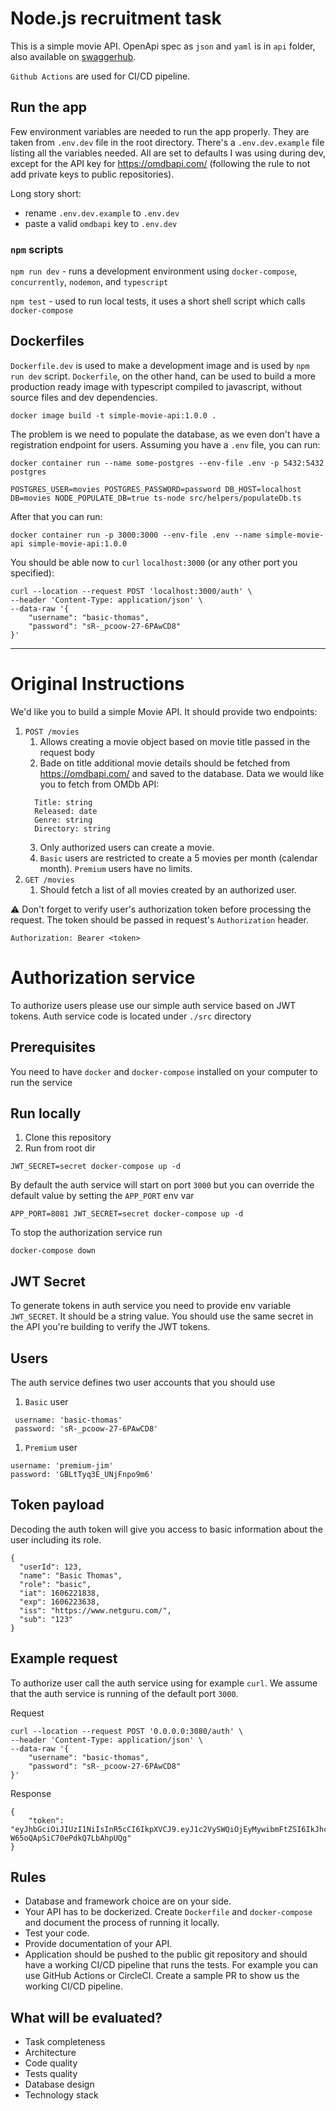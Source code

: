 # Node.js recruitment task

This is a simple movie API. OpenApi spec as `json` and `yaml` is in `api` folder, also available on [swaggerhub](https://app.swaggerhub.com/apis-docs/sebaban/movies/1.0.0-oas3).

`Github Actions` are used for CI/CD pipeline.

## Run the app

Few environment variables are needed to run the app properly. 
They are taken from `.env.dev` file in the root directory. There's a `.env.dev.example` file listing all the variables needed. All are set to defaults I was using during dev, except for the API key for https://omdbapi.com/ (following the rule to not add private keys to public repositories).

Long story short: 
- rename `.env.dev.example` to `.env.dev`
- paste a valid `omdbapi` key to  `.env.dev`

### `npm` scripts

`npm run dev` - runs a development environment using `docker-compose`, `concurrently`, `nodemon`, and `typescript`

`npm test` - used to run local tests, it uses a short shell script which calls `docker-compose`

## Dockerfiles

`Dockerfile.dev` is used to make a development image and is used by `npm run dev` script. `Dockerfile`, on the other hand, can be used to build a more production ready image with typescript compiled to javascript, without source files and dev dependencies. 
```
docker image build -t simple-movie-api:1.0.0 .
```
The problem is we need to populate the database, as we even don't have a registration endpoint for users. Assuming you have a `.env` file, you can run:

```
docker container run --name some-postgres --env-file .env -p 5432:5432 postgres
```

```
POSTGRES_USER=movies POSTGRES_PASSWORD=password DB_HOST=localhost DB=movies NODE_POPULATE_DB=true ts-node src/helpers/populateDb.ts
```
After that you can run:

```
docker container run -p 3000:3000 --env-file .env --name simple-movie-api simple-movie-api:1.0.0
```

You should be able now to `curl` `localhost:3000` (or any other port you specified):

```
curl --location --request POST 'localhost:3000/auth' \
--header 'Content-Type: application/json' \
--data-raw '{
    "username": "basic-thomas",
    "password": "sR-_pcoow-27-6PAwCD8"
}'
```

---

# Original Instructions

We'd like you to build a simple Movie API. It should provide two endpoints:

1. `POST /movies`
   1. Allows creating a movie object based on movie title passed in the request body
   2. Bade on title additional movie details should be fetched from
      https://omdbapi.com/ and saved to the database. Data we would like you to
      fetch from OMDb API:
   ```
     Title: string
     Released: date
     Genre: string
     Directory: string
   ```
   3. Only authorized users can create a movie.
   4. `Basic` users are restricted to create a 5 movies per month (calendar
      month). `Premium` users have no limits.
1. `GET /movies`
   1. Should fetch a list of all movies created by an authorized user.

⚠️ Don't forget to verify user's authorization token before processing the
request. The token should be passed in request's `Authorization` header.

```
Authorization: Bearer <token>
```

# Authorization service

To authorize users please use our simple auth service based on JWT tokens.
Auth service code is located under `./src` directory

## Prerequisites

You need to have `docker` and `docker-compose` installed on your computer to run the service

## Run locally

1. Clone this repository
1. Run from root dir

```
JWT_SECRET=secret docker-compose up -d
```

By default the auth service will start on port `3000` but you can override
the default value by setting the `APP_PORT` env var

```
APP_PORT=8081 JWT_SECRET=secret docker-compose up -d
```

To stop the authorization service run

```
docker-compose down
```

## JWT Secret

To generate tokens in auth service you need to provide env variable
`JWT_SECRET`. It should be a string value. You should use the same secret in
the API you're building to verify the JWT tokens.

## Users

The auth service defines two user accounts that you should use

1. `Basic` user

```
 username: 'basic-thomas'
 password: 'sR-_pcoow-27-6PAwCD8'
```

1. `Premium` user

```
username: 'premium-jim'
password: 'GBLtTyq3E_UNjFnpo9m6'
```

## Token payload

Decoding the auth token will give you access to basic information about the
user including its role.

```
{
  "userId": 123,
  "name": "Basic Thomas",
  "role": "basic",
  "iat": 1606221838,
  "exp": 1606223638,
  "iss": "https://www.netguru.com/",
  "sub": "123"
}
```

## Example request

To authorize user call the auth service using for example `curl`. We assume
that the auth service is running of the default port `3000`.

Request

```
curl --location --request POST '0.0.0.0:3080/auth' \
--header 'Content-Type: application/json' \
--data-raw '{
    "username": "basic-thomas",
    "password": "sR-_pcoow-27-6PAwCD8"
}'
```

Response

```
{
    "token": "eyJhbGciOiJIUzI1NiIsInR5cCI6IkpXVCJ9.eyJ1c2VySWQiOjEyMywibmFtZSI6IkJhc2ljIFRob21hcyIsInJvbGUiOiJiYXNpYyIsImlhdCI6MTYwNjIyMTgzOCwiZXhwIjoxNjA2MjIzNjM4LCJpc3MiOiJodHRwczovL3d3dy5uZXRndXJ1LmNvbS8iLCJzdWIiOiIxMjMifQ.KjZ3zZM1lZa1SB8U-W65oQApSiC70ePdkQ7LbAhpUQg"
}
```

## Rules

- Database and framework choice are on your side.
- Your API has to be dockerized. Create `Dockerfile` and `docker-compose` and document the process of running it locally.
- Test your code.
- Provide documentation of your API.
- Application should be pushed to the public git repository and should have a
  working CI/CD pipeline that runs the tests. For example you can use GitHub
  Actions or CircleCI. Create a sample PR to show us the working CI/CD pipeline.

## What will be evaluated?

- Task completeness
- Architecture
- Code quality
- Tests quality
- Database design
- Technology stack
